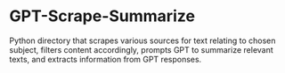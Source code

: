 # GPT-Scrape-Summarize
Python directory that scrapes various sources for text relating to chosen subject, filters content accordingly, prompts GPT to summarize relevant texts, and extracts information from GPT responses.

